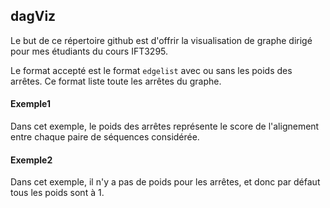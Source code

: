 ## dagViz

Le but de ce répertoire github est d'offrir la visualisation de graphe dirigé pour mes étudiants du cours IFT3295.

Le format accepté est le format `edgelist` avec ou sans les poids des arrêtes. Ce format liste toute les arrêtes du graphe.

#### Exemple1

Dans cet exemple, le poids des arrêtes représente le score de l'alignement entre chaque paire de séquences considérée.


#### Exemple2

Dans cet exemple, il n'y a pas de poids pour les arrêtes, et donc par défaut tous les poids sont à 1.
